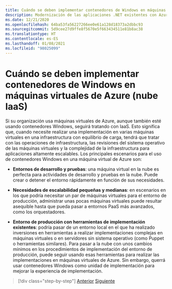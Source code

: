 ```yaml
---
title: Cuándo se deben implementar contenedores de Windows en máquinas virtuales de Azure (nube IaaS)
description: Modernización de las aplicaciones .NET existentes con Azure Clour y contenedores Windows | Cuándo se deben implementar contenedores Windows en máquinas virtuales de Azure (nube IaaS)
ms.date: 12/21/2020
ms.openlocfilehash: 64ba53fa56227266ee0e61a128d18373a2dbbc93
ms.sourcegitcommit: 5d9cee27d9ffe8f5670e5f663434511e81b8ac38
ms.translationtype: HT
ms.contentlocale: es-ES
ms.lasthandoff: 01/08/2021
ms.locfileid: "98025099"
---
```

# <a name="when-to-deploy-windows-containers-to-azure-vms-iaas-cloud"></a>Cuándo se deben implementar contenedores de Windows en máquinas virtuales de Azure (nube IaaS)

Si su organización usa máquinas virtuales de Azure, aunque también esté usando contenedores Windows, seguirá tratando con IaaS. Esto significa que, cuando necesite realizar una implementación en varias máquinas virtuales en una infraestructura con equilibrio de carga, tendrá que tratar con las operaciones de infraestructura, las revisiones del sistema operativo de las máquinas virtuales y la complejidad de la infraestructura para aplicaciones altamente escalables. Los principales escenarios para el uso de contenedores Windows en una máquina virtual de Azure son:

- **Entornos de desarrollo y pruebas**: una máquina virtual en la nube es perfecta para actividades de desarrollo y pruebas en la nube. Puede crear o detener el entorno rápidamente en función de sus necesidades.

- **Necesidades de escalabilidad pequeñas y medianas**: en escenarios en los que podría necesitar un par de máquinas virtuales para el entorno de producción, administrar unas pocas máquinas virtuales puede resultar asequible hasta que pueda pasar a entornos PaaS más avanzados, como los orquestadores.

- **Entorno de producción con herramientas de implementación existentes**: podría pasar de un entorno local en el que ha realizado inversiones en herramientas a realizar implementaciones complejas en máquinas virtuales o en servidores sin sistema operativo (como Puppet o herramientas similares). Para pasar a la nube con unos cambios mínimos en los procedimientos de implementación del entorno de producción, puede seguir usando esas herramientas para realizar las implementaciones en máquinas virtuales de Azure. Sin embargo, querrá usar contenedores Windows como unidad de implementación para mejorar la experiencia de implementación.

>[!div class="step-by-step"]
>[Anterior](when-to-deploy-windows-containers-in-your-on-premises-iaas-vm-infrastructure.md)
>[Siguiente](when-to-deploy-windows-containers-to-azure-container-instances-ACI.md)
